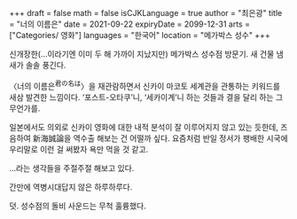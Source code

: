+++
draft = false
math = false
isCJKLanguage = true
author = "최은광"
title = "너의 이름은"
date = 2021-09-22
expiryDate = 2099-12-31
arts = ["Categories/ 영화"]
languages = "한국어"
location = "메가박스 성수"
+++

신개장한(...이라기엔 이미 두 해 가까이 지났지만) 메가박스 성수점 방문기. 새 건물 냄새가 솔솔 풍긴다.

〈너의 이름은<sup>君の名は</sup>〉을 재관람하면서 신카이 마코토 세계관을 관통하는 키워드를 새삼 발견한 느낌이다. ‘포스트-오타쿠’니, ‘세카이계’니 하는 것들과 결을 달리 하는 그 무언가를.

일본에서도 의외로 신카이 영화에 대한 내적 분석이 잘 이루어지지 않고 있는 듯한데, 즈음하여 新海誠論을 역수출 해보는 건 어떨까 싶다. 요즘처럼 반일 정서가 팽배한 시국에 우리말로 이런 걸 써봤자 욕만 먹을 것 같고.

...라는 생각들을 주절주절 해보고 있다.

간만에 역병시대답지 않은 하루하루다. 

덧. 성수점의 돌비 사운드는 무척 훌륭했다. 